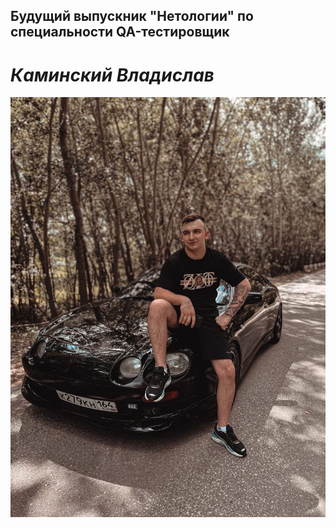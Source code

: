 ## Будущий выпускник "Нетологии" по специальности QA-тестировщик
# *Каминский Владислав*
![Doc.U.Ment](images/PvblP6-dxik.png)

